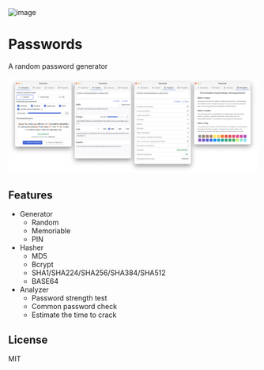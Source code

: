 <img src="passwords.png" alt="image" width="128" height="auto">

# Passwords

A random password generator

![alt text](screenshot.png)

## Features

- Generator
  - Random
  - Memoriable
  - PIN
- Hasher
  - MD5
  - Bcrypt
  - SHA1/SHA224/SHA256/SHA384/SHA512
  - BASE64
- Analyzer
  - Password strength test
  - Common password check
  - Estimate the time to crack

## License

MIT
